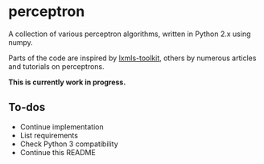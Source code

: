 # perceptron

A collection of various perceptron algorithms, written in Python 2.x using numpy.

Parts of the code are inspired by
[lxmls-toolkit](https://github.com/LxMLS/lxmls-toolkit), others by numerous
articles and tutorials on perceptrons.

**This is currently work in progress.**

## To-dos

+ Continue implementation
+ List requirements
+ Check Python 3 compatibility
+ Continue this README
